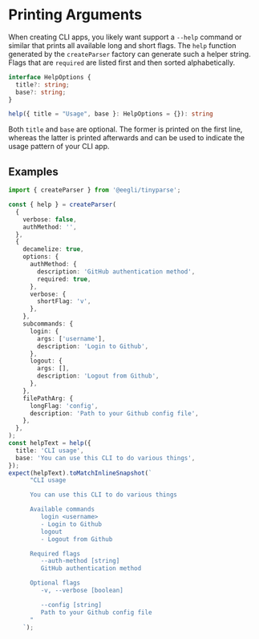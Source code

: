 # Printing Arguments

When creating CLI apps, you likely want support a `--help` command or similar that prints all available long and short flags. The `help` function generated by the `createParser` factory can generate such a helper string. Flags that are `required` are listed first and then sorted alphabetically.

```ts
interface HelpOptions {
  title?: string;
  base?: string;
}

help({ title = "Usage", base }: HelpOptions = {}): string
```

Both `title` and `base` are optional. The former is printed on the first line, whereas the latter is printed afterwards and can be used to indicate the usage pattern of your CLI app.

## Examples

<!-- doctest: without decamelization -->

```ts
import { createParser } from '@eegli/tinyparse';

const { help } = createParser(
  {
    verbose: false,
    authMethod: '',
  },
  {
    decamelize: true,
    options: {
      authMethod: {
        description: 'GitHub authentication method',
        required: true,
      },
      verbose: {
        shortFlag: 'v',
      },
    },
    subcommands: {
      login: {
        args: ['username'],
        description: 'Login to Github',
      },
      logout: {
        args: [],
        description: 'Logout from Github',
      },
    },
    filePathArg: {
      longFlag: 'config',
      description: 'Path to your Github config file',
    },
  },
);
const helpText = help({
  title: 'CLI usage',
  base: 'You can use this CLI to do various things',
});
expect(helpText).toMatchInlineSnapshot(`
      "CLI usage

      You can use this CLI to do various things

      Available commands
         login <username>
         - Login to Github
         logout 
         - Logout from Github

      Required flags
         --auth-method [string]
         GitHub authentication method

      Optional flags
         -v, --verbose [boolean]

         --config [string]
         Path to your Github config file
      "
    `);
```
